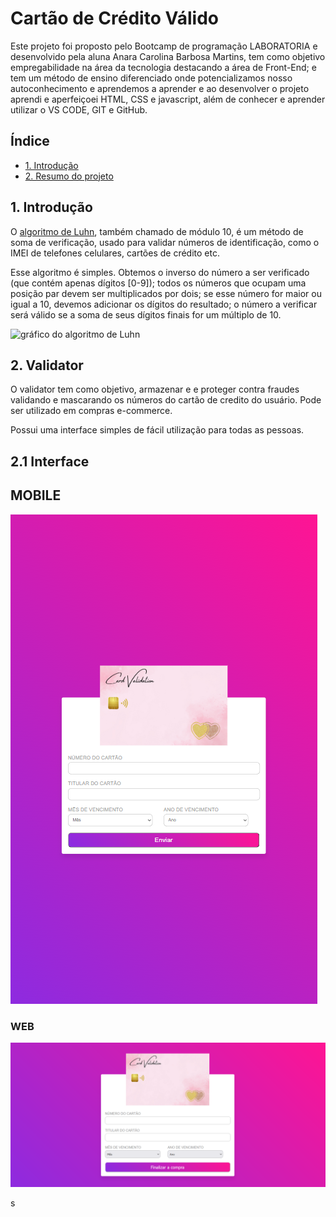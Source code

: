 # Cartão de Crédito Válido
Este projeto foi proposto pelo Bootcamp de programação LABORATORIA  e desenvolvido pela aluna Anara Carolina Barbosa Martins, tem como objetivo empregabilidade na área da tecnologia destacando a área de Front-End; e tem um método de ensino diferenciado  onde potencializamos nosso autoconhecimento e aprendemos a aprender e ao desenvolver o projeto aprendi e aperfeiçoei HTML, CSS e javascript, além de conhecer e aprender utilizar o VS CODE, GIT e GitHub.
## Índice

* [1. Introdução](#1-Introdução)
* [2. Resumo do projeto](#2-resumo-do-projeto)



## 1. Introdução

O [algoritmo de Luhn](https://en.wikipedia.org/wiki/Luhn_algorithm), também
chamado de módulo 10, é um método de soma de verificação, usado para validar
números de identificação, como o IMEI de telefones celulares, cartões de crédito
etc.

Esse algoritmo é simples. Obtemos o inverso do número a ser verificado (que
contém apenas dígitos [0-9]); todos os números que ocupam uma posição par devem
ser multiplicados por dois; se esse número for maior ou igual a 10, devemos
adicionar os dígitos do resultado; o número a verificar será válido se a soma de
seus dígitos finais for um múltiplo de 10.

![gráfico do algoritmo de
Luhn](https://www.101computing.net/wp/wp-content/uploads/Luhn-Algorithm.png)

## 2. Validator 
O validator tem como objetivo, armazenar e e proteger contra fraudes validando e mascarando os números do cartão de credito do usuário.
Pode ser utilizado em compras e-commerce.

Possui uma interface simples de fácil utilização para todas as pessoas. 

## 2.1 Interface 


## MOBILE 


![Dispositivo móvel](src/projeto/mobile.png)

### WEB


![WEB](src/projeto/web.png)


s